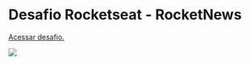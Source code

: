 # Desafio Rocketseat - RocketNews

<a href="https://efficient-sloth-d85.notion.site/Desafio-RocketNews-2e2c5d56b41f4b13a7d8df6b5affc0ec">Acessar desafio.</a>

<img src="https://i.ibb.co/q0x99Sd/Screenshot-3.png">
